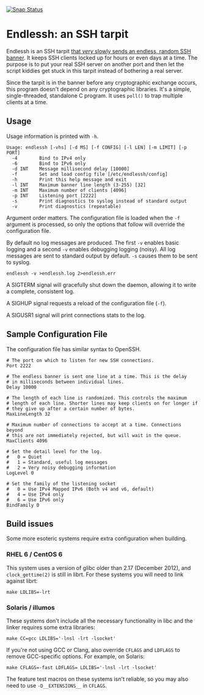 [![Snap Status](https://build.snapcraft.io/badge/kz6fittycent/endlessh.svg)](https://build.snapcraft.io/user/kz6fittycent/endlessh)

# Endlessh: an SSH tarpit

Endlessh is an SSH tarpit [that *very* slowly sends an endless, random
SSH banner][np]. It keeps SSH clients locked up for hours or even days
at a time. The purpose is to put your real SSH server on another port
and then let the script kiddies get stuck in this tarpit instead of
bothering a real server.

Since the tarpit is in the banner before any cryptographic exchange
occurs, this program doesn't depend on any cryptographic libraries. It's
a simple, single-threaded, standalone C program. It uses `poll()` to
trap multiple clients at a time.

## Usage

Usage information is printed with `-h`.

```
Usage: endlessh [-vhs] [-d MS] [-f CONFIG] [-l LEN] [-m LIMIT] [-p PORT]
  -4        Bind to IPv4 only
  -6        Bind to IPv6 only
  -d INT    Message millisecond delay [10000]
  -f        Set and load config file [/etc/endlessh/config]
  -h        Print this help message and exit
  -l INT    Maximum banner line length (3-255) [32]
  -m INT    Maximum number of clients [4096]
  -p INT    Listening port [2222]
  -s        Print diagnostics to syslog instead of standard output
  -v        Print diagnostics (repeatable)
```

Argument order matters. The configuration file is loaded when the `-f`
argument is processed, so only the options that follow will override the
configuration file.

By default no log messages are produced. The first `-v` enables basic
logging and a second `-v` enables debugging logging (noisy). All log
messages are sent to standard output by default. `-s` causes them to be
sent to syslog.

    endlessh -v >endlessh.log 2>endlessh.err

A SIGTERM signal will gracefully shut down the daemon, allowing it to
write a complete, consistent log.

A SIGHUP signal requests a reload of the configuration file (`-f`).

A SIGUSR1 signal will print connections stats to the log.

## Sample Configuration File

The configuration file has similar syntax to OpenSSH.

```
# The port on which to listen for new SSH connections.
Port 2222

# The endless banner is sent one line at a time. This is the delay
# in milliseconds between individual lines.
Delay 10000

# The length of each line is randomized. This controls the maximum
# length of each line. Shorter lines may keep clients on for longer if
# they give up after a certain number of bytes.
MaxLineLength 32

# Maximum number of connections to accept at a time. Connections beyond
# this are not immediately rejected, but will wait in the queue.
MaxClients 4096

# Set the detail level for the log.
#   0 = Quiet
#   1 = Standard, useful log messages
#   2 = Very noisy debugging information
LogLevel 0

# Set the family of the listening socket
#   0 = Use IPv4 Mapped IPv6 (Both v4 and v6, default)
#   4 = Use IPv4 only
#   6 = Use IPv6 only
BindFamily 0
```

## Build issues

Some more esoteric systems require extra configuration when building.

### RHEL 6 / CentOS 6

This system uses a version of glibc older than 2.17 (December 2012), and
`clock_gettime(2)` is still in librt. For these systems you will need to
link against librt:

    make LDLIBS=-lrt

### Solaris / illumos

These systems don't include all the necessary functionality in libc and
the linker requires some extra libraries:

    make CC=gcc LDLIBS='-lnsl -lrt -lsocket'

If you're not using GCC or Clang, also override `CFLAGS` and `LDFLAGS`
to remove GCC-specific options. For example, on Solaris:

    make CFLAGS=-fast LDFLAGS= LDLIBS='-lnsl -lrt -lsocket'

The feature test macros on these systems isn't reliable, so you may also
need to use `-D__EXTENSIONS__` in `CFLAGS`.


[np]: https://nullprogram.com/blog/2019/03/22/
